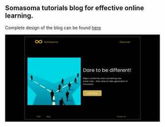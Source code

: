 ## Somasoma tutorials blog for effective online learning.

Complete design of the blog can be found [here](https://www.figma.com/proto/utaKGEZSbUwp4B0GrhF1rx/Somasoma_Version-2?node-id=2%3A0&scaling=min-zoom)

![Home](/app/static/home.png)